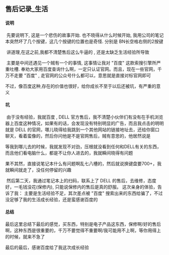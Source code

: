## 					    售后记录_生活



#### 说明

​		先要说明下, 这是一个悲伤的故事开始.  也不晓得从什么时候开始, 我用公司的笔记本突然坏了几个按键，这几个按键的位置也是奇怪. 分别是 BN长空格右侧的2按键

​        讲道理,在这之前,我都不清楚售后这么牛逼的 , 还是太缺乏生活经验所导致

​        主要是中间还遇见一个贼有一个的事情, 这事情让我对 "百度" 这款索搜引擎所严重吐槽. 奉劝大家用百度查询什么啊，一定只认证官网。而且，现在一些官网，千万不走要 "百度" , 走官网的公众号什么都可以，意思就是直接对标官网即可

​         不过，像百度这种,存在的价值也很好，给你成长不至于以后还被坑，有严重的意义



#### 坑

​    由于没有经验，我就百度  , DELL 官方售后，我不清楚小伙伴们有没有在手机浏览器上百度这种情况，如果有的话，会发现没有特别明显的广告，而且我点击的明明就是 DELL 的官网，哪儿晓得给我跳到一个其他网站的链接地址去，还给你窗口聊天，看着蛮像的，然后你问他是不是官网售后，贼有意思的，他居然说是

​     等我到哪儿去的时候，我就发现不对劲，压根就没看到任何和DELL有关的东西，而且他们看电脑什么，都是不让你人进去的，我就瞬间晓得有问题

​     果不其然，直接说笔记本什么有问题啊乱七八槽的，然后就说换键盘要700+，我就瞬间就走了，没任何停留的兴趣

​     然后第二天，我通过笔记本上的扫码，联系上了 DELL 的售后，去维修，态度好，一毛钱没花(保修内), 只能说保修内的售后是真的舒服。 这次亲身的体验，告诉了我： 主要是生活经验不足，其次差点被 "百度" 搜索出来的东西给骗了，不过没足够了我的生活成长经验，还是蛮感谢百度的



#### 总结

​    最后这里总结下最后的感觉，买东西，特别是电子产品这东西，保修啊/好的售后啊，这种东西是很重要的，千万不要觉得不重要啊/我可能用不上啊，等你用得上的时候，就来不急了

   最后的最后，感谢百度给了我这次成长经验

​        